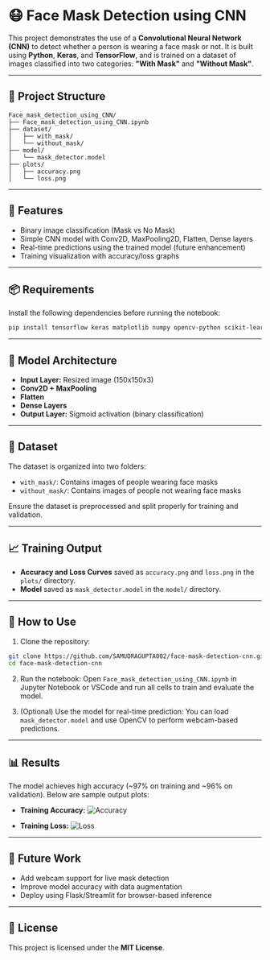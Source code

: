 # 😷 Face Mask Detection using CNN

This project demonstrates the use of a **Convolutional Neural Network (CNN)** to detect whether a person is wearing a face mask or not. It is built using **Python**, **Keras**, and **TensorFlow**, and is trained on a dataset of images classified into two categories: **"With Mask"** and **"Without Mask"**.

---

## 📁 Project Structure

```
Face_mask_detection_using_CNN/
├── Face_mask_detection_using_CNN.ipynb
├── dataset/
│   ├── with_mask/
│   └── without_mask/
├── model/
│   └── mask_detector.model
├── plots/
│   ├── accuracy.png
│   └── loss.png
```

---

## 🚀 Features

* Binary image classification (Mask vs No Mask)
* Simple CNN model with Conv2D, MaxPooling2D, Flatten, Dense layers
* Real-time predictions using the trained model (future enhancement)
* Training visualization with accuracy/loss graphs

---

## 📦 Requirements

Install the following dependencies before running the notebook:

```bash
pip install tensorflow keras matplotlib numpy opencv-python scikit-learn
```

---

## 🧠 Model Architecture

* **Input Layer:** Resized image (150x150x3)
* **Conv2D + MaxPooling**
* **Flatten**
* **Dense Layers**
* **Output Layer:** Sigmoid activation (binary classification)

---

## 🧪 Dataset

The dataset is organized into two folders:

* `with_mask/`: Contains images of people wearing face masks
* `without_mask/`: Contains images of people not wearing face masks

Ensure the dataset is preprocessed and split properly for training and validation.

---

## 📈 Training Output

* **Accuracy and Loss Curves** saved as `accuracy.png` and `loss.png` in the `plots/` directory.
* **Model** saved as `mask_detector.model` in the `model/` directory.

---

## 🧾 How to Use

1. Clone the repository:

```bash
git clone https://github.com/SAMUDRAGUPTA002/face-mask-detection-cnn.git
cd face-mask-detection-cnn
```

2. Run the notebook:
   Open `Face_mask_detection_using_CNN.ipynb` in Jupyter Notebook or VSCode and run all cells to train and evaluate the model.

3. (Optional) Use the model for real-time prediction:
   You can load `mask_detector.model` and use OpenCV to perform webcam-based predictions.

---

## 📊 Results

The model achieves high accuracy (\~97% on training and \~96% on validation). Below are sample output plots:

* **Training Accuracy:**
  ![Accuracy](plots/accuracy.png)

* **Training Loss:**
  ![Loss](plots/loss.png)

---

## 📌 Future Work

* Add webcam support for live mask detection
* Improve model accuracy with data augmentation
* Deploy using Flask/Streamlit for browser-based inference

---

## 📜 License

This project is licensed under the **MIT License**.


